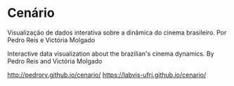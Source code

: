 # Cenário
Visualização de dados interativa sobre a dinâmica do cinema brasileiro.
Por Pedro Reis e Victória Molgado

Interactive data visualization about the brazilian's cinema dynamics.
By Pedro Reis and Victória Molgado

http://pedrorv.github.io/cenario/
https://labvis-ufrj.github.io/cenario/
